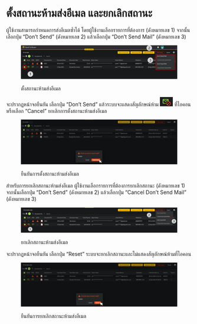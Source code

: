 # ตั้งสถานะห้ามส่งอีเมล และยกเลิกสถานะ

ผู้ใช้งานสามารถกำหนดการส่งอีเมลซ้ำได้ โดยผู้ใช้งานเลือกรายการที่ต้องการ (ดังหมายเลข 1) จากนั้นเลือกปุ่ม “Don’t Send” (ดังหมายเลข 2) แล้วเลือกปุ่ม “Don’t Send Mail” (ดังหมายเลข 3)

<figure><img src="../../.gitbook/assets/image (63).png" alt=""><figcaption><p>ตั้งสถานะห้ามส่งอีเมล</p></figcaption></figure>

จะปรากฏหน้าจอยืนยัน เลือกปุ่ม “Don’t Send” แล้วระบบจะแสดงสัญลักษณ์ห้าม ![](<../../.gitbook/assets/image (53).png>) ที่ไอคอน หรือเลือก “Cancel” ยกเลิกการตั้งสถานะห้ามส่งอีเมล

<figure><img src="../../.gitbook/assets/image (67).png" alt=""><figcaption><p>ยืนยันการตั้งสถานะห้ามส่งอีเมล</p></figcaption></figure>

สำหรับการยกเลิกสถานะห้ามส่งอีเมล ผู้ใช้งานเลือกรายการที่ต้องการยกเลิกสถานะ (ดังหมายเลข 1) จากนั้นเลือกปุ่ม “Don’t Send” (ดังหมายเลข 2) แล้วเลือกปุ่ม “Cancel Don’t Send Mail” (ดังหมายเลข 3)

<figure><img src="../../.gitbook/assets/image (52) (1).png" alt=""><figcaption><p>ยกเลิกสถานะห้ามส่งอีเมล</p></figcaption></figure>

จะปรากฏหน้าจอยืนยัน เลือกปุ่ม “Reset” ระบบจะยกเลิกสถานะและไม่แสดงสัญลักษณ์ห้ามที่ไอคอน

<figure><img src="../../.gitbook/assets/image (60) (1).png" alt=""><figcaption><p>ยืนยันการยกเลิกสถานะห้ามส่งอีเมล</p></figcaption></figure>
